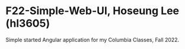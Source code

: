 # F22-Simple-Web-UI, Hoseung Lee (hl3605)
Simple started Angular application for my Columbia Classes, Fall 2022.
